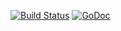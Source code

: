 [![Build Status](https://travis-ci.org/attwad/goratelimiter.svg?branch=master)](https://travis-ci.org/attwad/goratelimiter)
[![GoDoc](https://godoc.org/github.com/attwad/goratelimiter?status.png)](https://godoc.org/github.com/attwad/goratelimiter)
